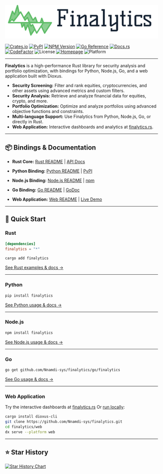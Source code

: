 ![Finalytics](https://github.com/Nnamdi-sys/finalytics/raw/main/logo-color.png)

[![Crates.io](https://img.shields.io/crates/v/finalytics)](https://crates.io/crates/finalytics)
[![PyPI](https://img.shields.io/pypi/v/finalytics)](https://pypi.org/project/finalytics/)
[![NPM Version](https://img.shields.io/npm/v/finalytics)](https://www.npmjs.com/package/finalytics)
[![Go Reference](https://pkg.go.dev/badge/github.com/Nnamdi-sys/finalytics/go/finalytics.svg)](https://pkg.go.dev/github.com/Nnamdi-sys/finalytics/go/finalytics)
[![Docs.rs](https://docs.rs/finalytics/badge.svg)](https://docs.rs/finalytics/)
[![CodeFactor](https://www.codefactor.io/repository/github/nnamdi-sys/finalytics/badge)](https://www.codefactor.io/repository/github/nnamdi-sys/finalytics)
![License](https://img.shields.io/crates/l/finalytics)
[![Homepage](https://img.shields.io/badge/homepage-finalytics.rs-blue)](https://finalytics.rs/)
![Platform](https://img.shields.io/badge/Platform-Windows%20%7C%20Linux%20%7C%20MacOS-brightgreen)

---

**Finalytics** is a high-performance Rust library for security analysis and portfolio optimization, with bindings for Python, Node.js, Go, and a web application built with Dioxus.

- **Security Screening:** Filter and rank equities, cryptocurrencies, and other assets using advanced metrics and custom filters.
- **Security Analysis:** Retrieve and analyze financial data for equities, crypto, and more.
- **Portfolio Optimization:** Optimize and analyze portfolios using advanced objective functions and constraints.
- **Multi-language Support:** Use Finalytics from Python, Node.js, Go, or directly in Rust.
- **Web Application:** Interactive dashboards and analytics at [finalytics.rs](https://finalytics.rs).


---

## 📦 Bindings & Documentation

- **Rust Core:**
  [Rust README](./rust/README.md) | [API Docs](https://docs.rs/finalytics/)

- **Python Binding:**
  [Python README](./python/README.md) | [PyPI](https://pypi.org/project/finalytics/)

- **Node.js Binding:**
  [Node.js README](./js/README.md) | [npm](https://www.npmjs.com/package/finalytics)

- **Go Binding:**
  [Go README](./go/README.md) | [GoDoc](https://pkg.go.dev/github.com/Nnamdi-sys/finalytics/go/finalytics)

- **Web Application:**
  [Web README](./web/README.md) | [Live Demo](https://finalytics.rs)

---

## 🚀 Quick Start

### Rust

```toml
[dependencies]
finalytics = "*"
```
```bash
cargo add finalytics
```
[See Rust examples & docs →](./rust/README.md)

---

### Python

```bash
pip install finalytics
```
[See Python usage & docs →](./python/README.md)

---

### Node.js

```bash
npm install finalytics
```
[See Node.js usage & docs →](./js/README.md)

---

### Go

```bash
go get github.com/Nnamdi-sys/finalytics/go/finalytics
```
[See Go usage & docs →](./go/README.md)

---

### Web Application

Try the interactive dashboards at [finalytics.rs](https://finalytics.rs)
Or [run locally](./web/README.md):

```bash
cargo install dioxus-cli
git clone https://github.com/Nnamdi-sys/finalytics.git
cd finalytics/web
dx serve --platform web
```

---

## ⭐ Star History

[![Star History Chart](https://api.star-history.com/svg?repos=Nnamdi-sys/finalytics&type=Date)](https://www.star-history.com/#Nnamdi-sys/finalytics&Date)
